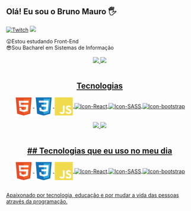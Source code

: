 ## Olá! Eu sou o Bruno Mauro 🖐️

[![Twitch](	https://img.shields.io/badge/Gmail-D14836?style=for-the-badge&logo=gmail&logoColor=white)](https://mailto:brunomtb08@gmail.com)
<a href="https://www.linkedin.com/in/brunosmauro/" target="_blank"><img src="https://img.shields.io/badge/-LinkedIn-%230077B5?style=for-the-badge&logo=linkedin&logoColor=white" target="_blank"></a><br/> 

<div align="left">
  😲Estou estudando Front-End
   <br>
  <!-😊Queria trabalhar com Web Design
    <br> 
  <!-🙄Tenho 18 anos
   <br> 
  😎Sou Bacharel em Sistemas de Informação
  <br><br>
  
  
  <div align="center">
  <a href="https://github.com/brunosmauro">
  <img height="180em" src="https://github-readme-stats.vercel.app/api?username=anazario&show_icons=true&theme=dracula&include_all_commits=true&count_private=true"/>
  <img height="180em" src="https://github-readme-stats.vercel.app/api/top-langs/?username=ananazario&layout=compact&langs_count=7&theme=dracula"/>
</div>

<div style="display: inline_block" align="center"><br>
<h2 align="center"> Tecnologias </h2>
  <img align="center" alt="Icon-HTML" height="50" width="50" src="https://raw.githubusercontent.com/devicons/devicon/master/icons/html5/html5-original.svg" />
  <img align="center" alt="Icon-CSS" height="50" width="50" src="https://raw.githubusercontent.com/devicons/devicon/master/icons/css3/css3-original.svg" />
  <img align="center" alt="Icon-Javascript" height="50" width="50" src="https://raw.githubusercontent.com/devicons/devicon/master/icons/javascript/javascript-plain.svg" />
  <img align="center" alt="Icon-React" height="50" width="50" src="https://cdn.jsdelivr.net/gh/devicons/devicon/icons/react/react-original.svg" />
  <img align="center" alt="Icon-SASS" height="50" width="50" src="https://cdn.jsdelivr.net/gh/devicons/devicon/icons/sass/sass-original.svg" />
  <img align="center" alt="Icon-bootstrap" height="50" width="50" src="https://cdn.jsdelivr.net/gh/devicons/devicon/icons/bootstrap/bootstrap-original.svg" />
</div>

<br>
  
  
  
  
  <div align="center">
  <a href="https://github.com/brunosmauro">
  <img height="180em" src="https://github-readme-stats.vercel.app/api?username=brunosmauro&show_icons=true&theme=dracula&include_all_commits=true&count_private=true"/>
  <img height="180em" src="https://github-readme-stats.vercel.app/api/top-langs/?username=brunosmauro&layout=compact&langs_count=7&theme=dracula"/>
</div>

<div style="display: inline_block" align="center"><br>
<h2 align="center"> ## Tecnologias que eu uso no meu dia </h2>
  <img align="center" alt="Icon-HTML" height="50" width="50" src="https://raw.githubusercontent.com/devicons/devicon/master/icons/html5/html5-original.svg" />
  <img align="center" alt="Icon-CSS" height="50" width="50" src="https://raw.githubusercontent.com/devicons/devicon/master/icons/css3/css3-original.svg" />
  <img align="center" alt="Icon-Javascript" height="50" width="50" src="https://raw.githubusercontent.com/devicons/devicon/master/icons/javascript/javascript-plain.svg" />
  <img align="center" alt="Icon-React" height="50" width="50" src="https://cdn.jsdelivr.net/gh/devicons/devicon/icons/react/react-original.svg" />
  <img align="center" alt="Icon-SASS" height="50" width="50" src="https://cdn.jsdelivr.net/gh/devicons/devicon/icons/sass/sass-original.svg" />
  <img align="center" alt="Icon-bootstrap" height="50" width="50" src="https://cdn.jsdelivr.net/gh/devicons/devicon/icons/bootstrap/bootstrap-original.svg" />
</div>
    <br/>

Apaixonado por tecnologia, educação e por mudar a vida das pessoas através da programação.

